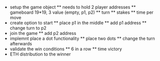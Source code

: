 * setup the game object
** needs to hold 2 player addresses
** gameboard 19*19, 3 value (empty, p1, p2)
** turn
** stakes
** time per move
* create option to start 
** place p1 in the middle
** add p1 address
** change turn to p2
* join the game
** add p2 address
* implemnt place a dot functionality
** place two dots
** change the turn afterwards
* validate the win conditions
** 6 in a row
** time victory
* ETH distribution to the winner
